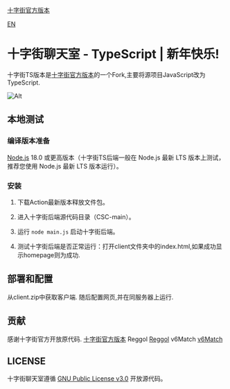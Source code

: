 [十字街官方版本](https://github.com/CrosSt-Chat/CSC-main/)

[EN](./README_EN.md)

# 十字街聊天室 - TypeScript | 新年快乐!

十字街TS版本是[十字街官方版本](https://github.com/CrosSt-Chat/CSC-main/)的一个Fork,主要将源项目JavaScript改为TypeScript.

![Alt](https://repobeats.axiom.co/api/embed/62e128c0232fd379c2494ea34922538dd50387c4.svg "Repobeats analytics image")

## 本地测试

### 编译版本准备

[Node.js](https://nodejs.org/) 18.0 或更高版本（十字街TS后端一般在 Node.js 最新 LTS 版本上测试，推荐您使用 Node.js 最新 LTS 版本运行）。

### 安装

1. 下载Action最新版本释放文件包。

2. 进入十字街后端源代码目录（CSC-main）。

3. 运行 `node main.js` 启动十字街后端。

4. 测试十字街后端是否正常运行：打开client文件夹中的index.html,如果成功显示homepage则为成功.

## 部署和配置

从client.zip中获取客户端.
随后配置网页,并在同服务器上运行.

## 贡献

感谢十字街官方开放原代码.
[十字街官方版本](https://github.com/CrosSt-Chat/CSC-main/)
Reggol
[Reggol](https://github.com/shigma/reggol/)
v6Match
[v6Match](https://github.com/Henrize/v6match/)

## LICENSE

十字街聊天室遵循 [GNU Public License v3.0](./LICENSE) 开放源代码。
